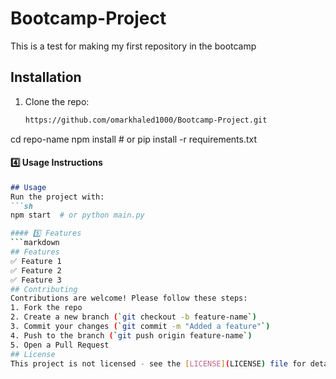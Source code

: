# Bootcamp-Project
This is a test for making my first repository in the bootcamp
## Installation
1. Clone the repo:
   ```sh
   https://github.com/omarkhaled1000/Bootcamp-Project.git
cd repo-name
npm install  # or pip install -r requirements.txt

#### 4️⃣ Usage Instructions  
```markdown
## Usage
Run the project with:
```sh
npm start  # or python main.py

#### 5️⃣ Features  
```markdown
## Features
✅ Feature 1  
✅ Feature 2  
✅ Feature 3  
## Contributing
Contributions are welcome! Please follow these steps:
1. Fork the repo  
2. Create a new branch (`git checkout -b feature-name`)  
3. Commit your changes (`git commit -m "Added a feature"`)  
4. Push to the branch (`git push origin feature-name`)  
5. Open a Pull Request  
## License
This project is not licensed - see the [LICENSE](LICENSE) file for details.
